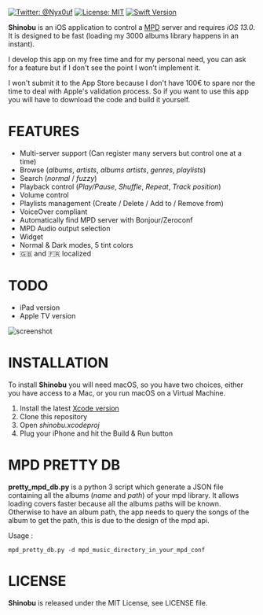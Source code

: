 [![Twitter: @Nyx0uf](https://img.shields.io/badge/contact-@Nyx0uf-blue.svg?style=flat)](https://twitter.com/Nyx0uf) [![License: MIT](https://img.shields.io/badge/license-MIT-blue.svg?style=flat)](https://github.com/Nyx0uf/shinobu/blob/master/LICENSE) [![Swift Version](https://img.shields.io/badge/Swift-5.0-orange.svg)]()

**Shinobu** is an iOS application to control a [MPD](http://www.musicpd.org/) server and requires *iOS 13.0*. It is designed to be fast (loading my 3000 albums library happens in an instant).

I develop this app on my free time and for my personal need, you can ask for a feature but if I don't see the point I won't implement it.

I won't submit it to the App Store because I don't have 100€ to spare nor the time to deal with Apple's validation process. So if you want to use this app you will have to download the code and build it yourself.

# FEATURES

- Multi-server support (Can register many servers but control one at a time)
- Browse (*albums*, *artists*, *albums artists*, *genres*, *playlists*)
- Search (*normal* / *fuzzy*)
- Playback control (*Play/Pause*, *Shuffle*, *Repeat*, *Track position*)
- Volume control
- Playlists management (Create / Delete / Add to / Remove from)
- VoiceOver compliant
- Automatically find MPD server with Bonjour/Zeroconf
- MPD Audio output selection
- Widget
- Normal & Dark modes, 5 tint colors
- 🇬🇧 and 🇫🇷 localized


# TODO

- iPad version
- Apple TV version


![screenshot](https://static.whine.fr/images/2019/shinobu2.gif)


# INSTALLATION

To install **Shinobu** you will need macOS, so you have two choices, either you have access to a Mac, or you run macOS on a Virtual Machine.

1. Install the latest [Xcode version](https://itunes.apple.com/fr/app/xcode/id497799835?l=en&mt=12)
2. Clone this repository
3. Open *shinobu.xcodeproj*
4. Plug your iPhone and hit the Build & Run button


# MPD PRETTY DB

**pretty_mpd_db.py** is a python 3 script which generate a JSON file containing all the albums (*name* and *path*) of your mpd library.
It allows loading covers faster because all the albums paths will be known. Otherwise to have an album path, the app needs to query the songs of the album to get the path, this is due to the design of the mpd api.

Usage :

    mpd_pretty_db.py -d mpd_music_directory_in_your_mpd_conf

# LICENSE

**Shinobu** is released under the MIT License, see LICENSE file.
